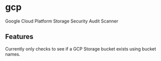 # gcp
Google Cloud Platform Storage Security Audit Scanner

## Features
Currently only checks to see if a GCP Storage bucket exists using bucket names.
